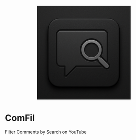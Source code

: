 <p align="center">
        <img src="comfil.png" width="300" height="300" alt="ComFil">
</p>

# ComFil
Filter Comments by Search on YouTube
